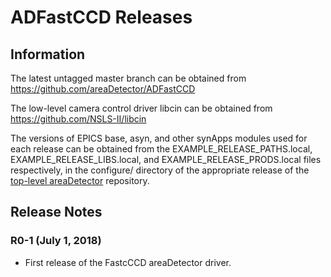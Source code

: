 ADFastCCD Releases
==================

## Information

The latest untagged master branch can be obtained from
https://github.com/areaDetector/ADFastCCD

The low-level camera control driver libcin can be obtained from
https://github.com/NSLS-II/libcin

The versions of EPICS base, asyn, and other synApps modules used for each release can be obtained from 
the EXAMPLE_RELEASE_PATHS.local, EXAMPLE_RELEASE_LIBS.local, and EXAMPLE_RELEASE_PRODS.local
files respectively, in the configure/ directory of the appropriate release of the 
[top-level areaDetector](https://github.com/areaDetector/areaDetector) repository.


## Release Notes

### R0-1 (July 1, 2018)

* First release of the FastcCCD areaDetector driver. 
